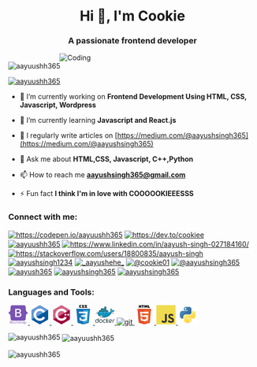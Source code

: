 <h1 align="center">Hi 👋, I'm Cookie</h1>
<h3 align="center">A passionate frontend developer</h3>
<img align="right" alt="Coding" width="400" src="https://media.giphy.com/media/l3vR85PnGsBwu1PFK/giphy.gif">

<p align="left"> <img src="https://komarev.com/ghpvc/?username=aayuushh365&label=Profile%20views&color=0e75b6&style=flat" alt="aayuushh365" /> </p>

<p align="left"> <a href="https://twitter.com/aayuushh365" target="blank"><img src="https://img.shields.io/twitter/follow/aayuushh365?logo=twitter&style=for-the-badge" alt="aayuushh365" /></a> </p>

- 🔭 I’m currently working on **Frontend Development Using HTML, CSS, Javascript, Wordpress**

- 🌱 I’m currently learning **Javascript and React.js**

- 📝 I regularly write articles on [https://medium.com/@aayushsingh365](https://medium.com/@aayushsingh365)

- 💬 Ask me about **HTML,CSS, Javascript, C++,Python**

- 📫 How to reach me **aayushsingh365@gmail.com**

- ⚡ Fun fact **I think I'm in love with COOOOOKIEEESSS**

<h3 align="left">Connect with me:</h3>
<p align="left">
<a href="https://codepen.io/https://codepen.io/aayuushh365" target="blank"><img align="center" src="https://raw.githubusercontent.com/rahuldkjain/github-profile-readme-generator/master/src/images/icons/Social/codepen.svg" alt="https://codepen.io/aayuushh365" height="30" width="40" /></a>
<a href="https://dev.to/https://dev.to/cookiee" target="blank"><img align="center" src="https://raw.githubusercontent.com/rahuldkjain/github-profile-readme-generator/master/src/images/icons/Social/devto.svg" alt="https://dev.to/cookiee" height="30" width="40" /></a>
<a href="https://twitter.com/aayuushh365" target="blank"><img align="center" src="https://raw.githubusercontent.com/rahuldkjain/github-profile-readme-generator/master/src/images/icons/Social/twitter.svg" alt="aayuushh365" height="30" width="40" /></a>
<a href="https://linkedin.com/in/https://www.linkedin.com/in/aayush-singh-027184160/" target="blank"><img align="center" src="https://raw.githubusercontent.com/rahuldkjain/github-profile-readme-generator/master/src/images/icons/Social/linked-in-alt.svg" alt="https://www.linkedin.com/in/aayush-singh-027184160/" height="30" width="40" /></a>
<a href="https://stackoverflow.com/users/https://stackoverflow.com/users/18800835/aayush-singh" target="blank"><img align="center" src="https://raw.githubusercontent.com/rahuldkjain/github-profile-readme-generator/master/src/images/icons/Social/stack-overflow.svg" alt="https://stackoverflow.com/users/18800835/aayush-singh" height="30" width="40" /></a>
<a href="https://fb.com/aayushsingh1234" target="blank"><img align="center" src="https://raw.githubusercontent.com/rahuldkjain/github-profile-readme-generator/master/src/images/icons/Social/facebook.svg" alt="aayushsingh1234" height="30" width="40" /></a>
<a href="https://instagram.com/_aayushehe_" target="blank"><img align="center" src="https://raw.githubusercontent.com/rahuldkjain/github-profile-readme-generator/master/src/images/icons/Social/instagram.svg" alt="_aayushehe_" height="30" width="40" /></a>
<a href="https://hashnode.com/@cookie01" target="blank"><img align="center" src="https://raw.githubusercontent.com/rahuldkjain/github-profile-readme-generator/master/src/images/icons/Social/hashnode.svg" alt="@cookie01" height="30" width="40" /></a>
<a href="https://medium.com/@aayushsingh365" target="blank"><img align="center" src="https://raw.githubusercontent.com/rahuldkjain/github-profile-readme-generator/master/src/images/icons/Social/medium.svg" alt="@aayushsingh365" height="30" width="40" /></a>
<a href="https://www.codechef.com/users/aayush365" target="blank"><img align="center" src="https://cdn.jsdelivr.net/npm/simple-icons@3.1.0/icons/codechef.svg" alt="aayush365" height="30" width="40" /></a>
<a href="https://www.hackerrank.com/aayushsingh365" target="blank"><img align="center" src="https://raw.githubusercontent.com/rahuldkjain/github-profile-readme-generator/master/src/images/icons/Social/hackerrank.svg" alt="aayushsingh365" height="30" width="40" /></a>
<a href="https://www.leetcode.com/aayushsingh365" target="blank"><img align="center" src="https://raw.githubusercontent.com/rahuldkjain/github-profile-readme-generator/master/src/images/icons/Social/leet-code.svg" alt="aayushsingh365" height="30" width="40" /></a>
</p>

<h3 align="left">Languages and Tools:</h3>
<p align="left"> <a href="https://getbootstrap.com" target="_blank" rel="noreferrer"> <img src="https://raw.githubusercontent.com/devicons/devicon/master/icons/bootstrap/bootstrap-plain-wordmark.svg" alt="bootstrap" width="40" height="40"/> </a> <a href="https://www.cprogramming.com/" target="_blank" rel="noreferrer"> <img src="https://raw.githubusercontent.com/devicons/devicon/master/icons/c/c-original.svg" alt="c" width="40" height="40"/> </a> <a href="https://www.w3schools.com/cpp/" target="_blank" rel="noreferrer"> <img src="https://raw.githubusercontent.com/devicons/devicon/master/icons/cplusplus/cplusplus-original.svg" alt="cplusplus" width="40" height="40"/> </a> <a href="https://www.w3schools.com/css/" target="_blank" rel="noreferrer"> <img src="https://raw.githubusercontent.com/devicons/devicon/master/icons/css3/css3-original-wordmark.svg" alt="css3" width="40" height="40"/> </a> <a href="https://www.docker.com/" target="_blank" rel="noreferrer"> <img src="https://raw.githubusercontent.com/devicons/devicon/master/icons/docker/docker-original-wordmark.svg" alt="docker" width="40" height="40"/> </a> <a href="https://git-scm.com/" target="_blank" rel="noreferrer"> <img src="https://www.vectorlogo.zone/logos/git-scm/git-scm-icon.svg" alt="git" width="40" height="40"/> </a> <a href="https://www.w3.org/html/" target="_blank" rel="noreferrer"> <img src="https://raw.githubusercontent.com/devicons/devicon/master/icons/html5/html5-original-wordmark.svg" alt="html5" width="40" height="40"/> </a> <a href="https://developer.mozilla.org/en-US/docs/Web/JavaScript" target="_blank" rel="noreferrer"> <img src="https://raw.githubusercontent.com/devicons/devicon/master/icons/javascript/javascript-original.svg" alt="javascript" width="40" height="40"/> </a> <a href="https://www.python.org" target="_blank" rel="noreferrer"> <img src="https://raw.githubusercontent.com/devicons/devicon/master/icons/python/python-original.svg" alt="python" width="40" height="40"/> </a> </p>

<p><img align="left" src="https://github-readme-stats.vercel.app/api/top-langs?username=aayuushh365&show_icons=true&locale=en&layout=compact" alt="aayuushh365" /></p>

<p>&nbsp;<img align="center" src="https://github-readme-stats.vercel.app/api?username=aayuushh365&show_icons=true&locale=en" alt="aayuushh365" /></p>

<p><img align="center" src="https://github-readme-streak-stats.herokuapp.com/?user=aayuushh365&" alt="aayuushh365" /></p>
